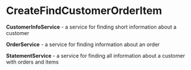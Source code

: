 # CreateFindCustomerOrderItem

**CustomerInfoService** - a service for finding short information about a customer

**OrderService** - a service for finding information about an order

**StatementService** - a service for finding all information about a customer with orders and items